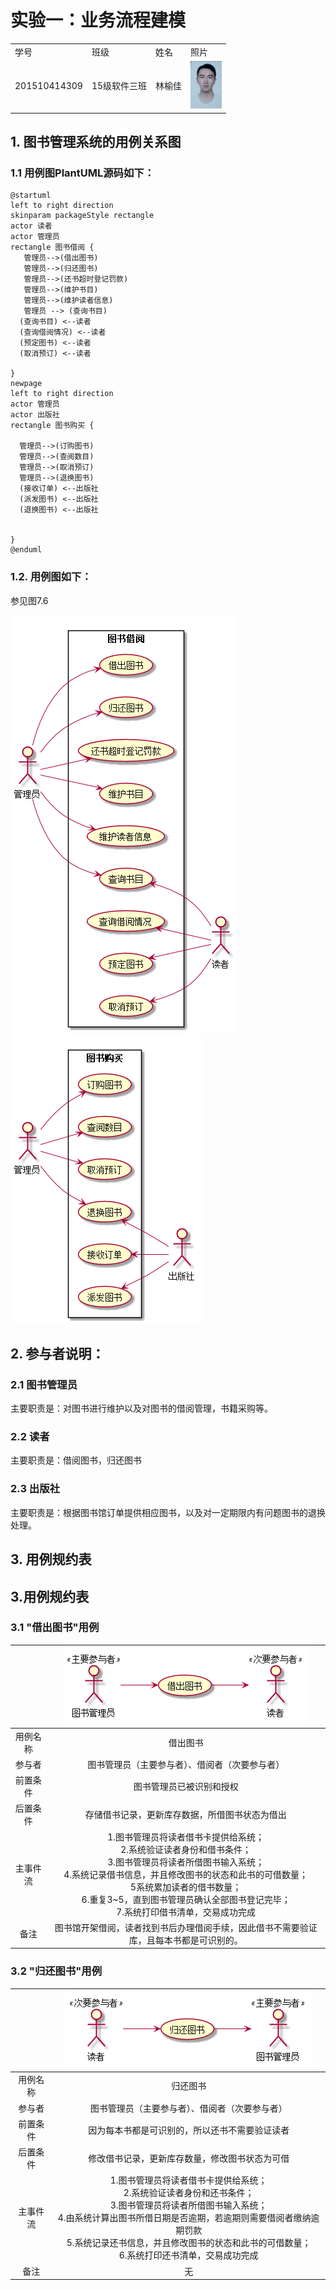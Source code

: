 # 实验一：业务流程建模
<table>
<tr>
<td>学号</td>
<td>班级</td>
<td>姓名</td>
<td>照片</td>
</tr>
<tr>
<td>201510414309</td>
<td>15级软件三班</td>
<td>林榆佳</td>
<td><img src="1.png" width="50" /></td>
</tr>
</table>

## 1. 图书管理系统的用例关系图

### 1.1 用例图PlantUML源码如下：

``` usecase
@startuml
left to right direction
skinparam packageStyle rectangle
actor 读者
actor 管理员
rectangle 图书借阅 {
   管理员-->(借出图书)
   管理员-->(归还图书)
   管理员-->(还书超时登记罚款)
   管理员-->(维护书目)
   管理员-->(维护读者信息)
   管理员 --> (查询书目)
  (查询书目) <--读者
  (查询借阅情况) <--读者
  (预定图书) <--读者
  (取消预订) <--读者

}
newpage
left to right direction
actor 管理员
actor 出版社
rectangle 图书购买 {

  管理员-->(订购图书)
  管理员-->(查阅数目)
  管理员-->(取消预订)
  管理员-->(退换图书)
  (接收订单) <--出版社
  (派发图书) <--出版社
  (退换图书) <--出版社


}
@enduml
```


### 1.2. 用例图如下：

参见图7.6

![usecase](Test2.png)
![usecase1](Test22.png)

## 2. 参与者说明：

###     2.1 图书管理员

主要职责是：对图书进行维护以及对图书的借阅管理，书籍采购等。

###     2.2 读者

主要职责是：借阅图书，归还图书

###     2.3 出版社

主要职责是：根据图书馆订单提供相应图书，以及对一定期限内有问题图书的退换处理。

##     3. 用例规约表

## 3.用例规约表
### 3.1 "借出图书"用例
| | ![](Test2borrow.png)|
|:------:|:------:|
|用例名称|借出图书|
|参与者|图书管理员（主要参与者）、借阅者（次要参与者）|
|前置条件|图书管理员已被识别和授权|
|后置条件|存储借书记录，更新库存数据，所借图书状态为借出|
|主事件流|1.图书管理员将读者借书卡提供给系统；<br>2.系统验证读者身份和借书条件；<br>3.图书管理员将读者所借图书输入系统；<br>4.系统记录借书信息，并且修改图书的状态和此书的可借数量；<br>5系统累加读者的借书数量；<br>6.重复3~5，直到图书管理员确认全部图书登记完毕；<br>7.系统打印借书清单，交易成功完成|
|备注|图书馆开架借阅，读者找到书后办理借阅手续，因此借书不需要验证库，且每本书都是可识别的。|

### 3.2 "归还图书"用例
 | | ![](Test2back.png)|
 |:------:|:------:|
 |用例名称|归还图书|
 |参与者|图书管理员（主要参与者）、借阅者（次要参与者）|
 |前置条件|因为每本书都是可识别的，所以还书不需要验证读者|
 |后置条件|修改借书记录，更新库存数量，修改图书状态为可借|
 |主事件流|1.图书管理员将读者借书卡提供给系统；<br>2.系统验证读者身份和还书条件；<br>3.图书管理员将读者所借图书输入系统；<br>4.由系统计算出图书所借日期是否逾期，若逾期则需要借阅者缴纳逾期罚款 <br>5.系统记录还书信息，并且修改图书的状态和此书的可借数量；<br>6.系统打印还书清单，交易成功完成|
 |备注|无|